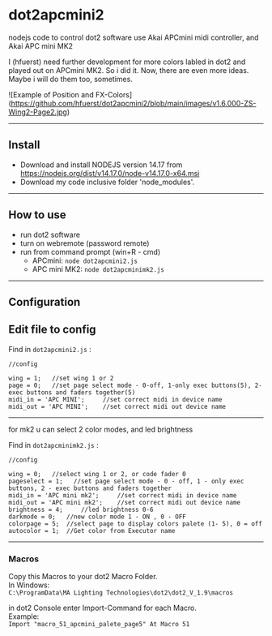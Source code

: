 # dot2apcmini2
nodejs code to control dot2 software use Akai APCmini midi controller, and Akai APC mini MK2  

I (hfuerst) need further development for more colors labled in dot2 and played out on APCmini MK2. So i did it. Now, there are even more ideas. Maybe i will do them too, sometimes.

![Example of Position and FX-Colors] (https://github.com/hfuerst/dot2apcmini2/blob/main/images/v1.6.000-ZS-Wing2-Page2.jpg)

----------------------
## Install
- Download and install NODEJS version 14.17 from https://nodejs.org/dist/v14.17.0/node-v14.17.0-x64.msi
- Download my code inclusive folder 'node_modules'.

----------------------
## How to use

- run dot2 software
- turn on webremote (password remote)
- run from command prompt (win+R - cmd)
  - APCmini: `node dot2apcmini2.js`
  - APC mini MK2: `node dot2apcminimk2.js`

--------------------
## Configuration

Edit file to config
-----
Find in `dot2apcmini2.js` :  
```
//config  

wing = 1;   //set wing 1 or 2  
page = 0;   //set page select mode - 0-off, 1-only exec buttons(5), 2-exec buttons and faders together(5)  
midi_in = 'APC MINI';     //set correct midi in device name  
midi_out = 'APC MINI';    //set correct midi out device name  
```
-----
for mk2 u can select 2 color modes, and led brightness

Find in `dot2apcminimk2.js` :  
```
//config

wing = 0;   //select wing 1 or 2, or code fader 0  
pageselect = 1;   //set page select mode - 0 - off, 1 - only exec buttons, 2 - exec buttons and faders together  
midi_in = 'APC mini mk2';     //set correct midi in device name  
midi_out = 'APC mini mk2';    //set correct midi out device name  
brightness = 4;     //led brightness 0-6  
darkmode = 0;   //new color mode 1 - ON , 0 - OFF  
colorpage = 5;  //select page to display colors palete (1- 5), 0 = off  
autocolor = 1;  //Get color from Executor name  
```
-----
### Macros

Copy this Macros to your dot2 Macro Folder.  
In Windows:  
`C:\ProgramData\MA Lighting Technologies\dot2\dot2_V_1.9\macros`

in dot2 Console enter Import-Command for each Macro.  
Example:  
`Import "macro_51_apcmini_palete_page5" At Macro 51`
